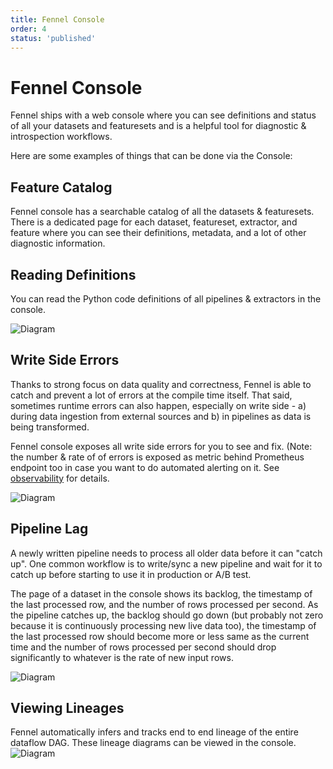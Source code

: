 ```yaml
---
title: Fennel Console
order: 4
status: 'published'
---
```


# Fennel Console

Fennel ships with a web console where you can see definitions and status of
all your datasets and featuresets and is a helpful tool for diagnostic & 
introspection workflows.

Here are some examples of things that can be done via the Console:

## Feature Catalog

Fennel console has a searchable catalog of all the datasets & featuresets. There
is a dedicated page for each dataset, featureset, extractor, and feature where you
can see their definitions, metadata, and a lot of other diagnostic information.

## Reading Definitions

You can read the Python code definitions of all pipelines & extractors in the console.

![Diagram](/assets/view_pipelines.gif)

## Write Side Errors

Thanks to strong focus on data quality and correctness, Fennel is able to catch
and prevent a lot of errors at the compile time itself. That said, sometimes runtime
errors can also happen, especially on write side - a) during data ingestion from
external sources and b) in pipelines as data is being transformed.

Fennel console exposes all write side errors for you to see and fix. (Note: 
the number & rate of of errors is exposed as metric behind Prometheus endpoint too
in case you want to do automated alerting on it. See [observability](/observability/) 
for details.

![Diagram](/assets/errors.png)

## Pipeline Lag

A newly written pipeline needs to process all older data before it can "catch up". One
common workflow is to write/sync a new pipeline and wait for it to catch up before
starting to use it in production or A/B test. 

The page of a dataset in the console shows its backlog, the timestamp of the
last processed row, and the number of rows processed per second. As the pipeline
catches up, the backlog should go down (but probably not zero because it is continuously
processing new live data too), the timestamp of the last processed row should become
more or less same as the current time and the number of rows processed per second
should drop significantly to whatever is the rate of new input rows.

![Diagram](/assets/pipeline_lag.png)


## Viewing Lineages

Fennel automatically infers and tracks end to end lineage of the entire dataflow 
DAG. These lineage diagrams can be viewed in the console.
![Diagram](/assets/lineage.png)